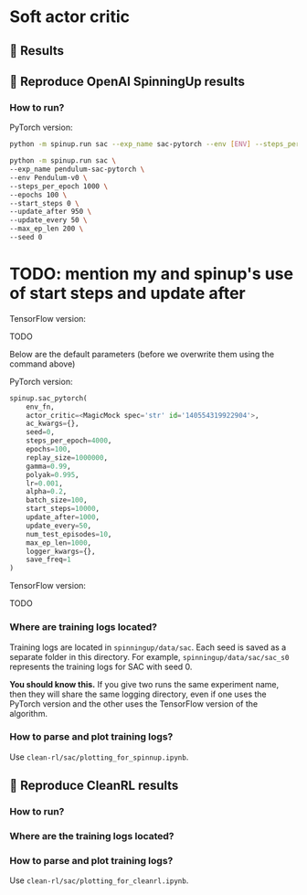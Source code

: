 # Soft actor critic

## 🚀 Results

## 🚀 Reproduce OpenAI SpinningUp results

### How to run?

PyTorch version:

```bash
python -m spinup.run sac --exp_name sac-pytorch --env [ENV] --steps_per_epoch 10000 --epochs 300 --seed [SEED]
```

```bash
python -m spinup.run sac \
--exp_name pendulum-sac-pytorch \
--env Pendulum-v0 \
--steps_per_epoch 1000 \
--epochs 100 \
--start_steps 0 \
--update_after 950 \
--update_every 50 \
--max_ep_len 200 \
--seed 0
```

# TODO: mention my and spinup's use of start steps and update after

TensorFlow version:

TODO

Below are the default parameters (before we overwrite them using the command above)

PyTorch version:

```python
spinup.sac_pytorch(
    env_fn, 
    actor_critic=<MagicMock spec='str' id='140554319922904'>, 
    ac_kwargs={}, 
    seed=0, 
    steps_per_epoch=4000, 
    epochs=100,
    replay_size=1000000, 
    gamma=0.99, 
    polyak=0.995, 
    lr=0.001, 
    alpha=0.2, 
    batch_size=100, 
    start_steps=10000, 
    update_after=1000, 
    update_every=50, 
    num_test_episodes=10,
    max_ep_len=1000, 
    logger_kwargs={}, 
    save_freq=1
)
```

TensorFlow version:

TODO

### Where are training logs located?

Training logs are located in `spinningup/data/sac`. Each seed is saved as a separate folder in this directory. For example, `spinningup/data/sac/sac_s0` represents the training logs for SAC with seed 0.

**You should know this.** If you give two runs the same experiment name, then they will share the same logging directory, even if one uses the PyTorch version and the other uses the TensorFlow version of the algorithm.

### How to parse and plot training logs?

Use `clean-rl/sac/plotting_for_spinnup.ipynb`.

## 🚀 Reproduce CleanRL results

### How to run?

### Where are the training logs located?

### How to parse and plot training logs?

Use `clean-rl/sac/plotting_for_cleanrl.ipynb`.

